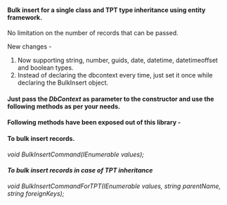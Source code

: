 #### Bulk insert for a single class and TPT type inheritance using entity framework. 
No limitation on the number of records that can be passed. 

New changes - 
1. Now supporting string, number, guids, date, datetime, datetimeoffset and boolean types. 
2. Instead of declaring the dbcontext every time, just set it once while declaring the BulkInsert object.

#### Just pass the *DbContext* as parameter to the constructor and use the following methods as per your needs.

#### Following methods have been exposed out of this library -

#### To bulk insert records.

*void BulkInsertCommand(IEnumerable<object> values);*

#### To bulk insert records in case of TPT inheritance

*void BulkInsertCommandForTPT(IEnumerable<object> values, string parentName, string foreignKeys);*
